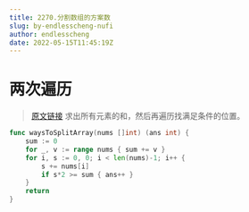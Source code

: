 ```yaml
---
title: 2270.分割数组的方案数
slug: by-endlesscheng-nufi
author: endlesscheng
date: 2022-05-15T11:45:19Z
---
```

# 两次遍历
 
> [原文链接](https://leetcode.cn/problems/number-of-ways-to-split-array/solution/by-endlesscheng-nufi)
求出所有元素的和，然后再遍历找满足条件的位置。
 
```go
func waysToSplitArray(nums []int) (ans int) {
	sum := 0
	for _, v := range nums { sum += v }
	for i, s := 0, 0; i < len(nums)-1; i++ {
		s += nums[i]
		if s*2 >= sum { ans++ }
	}
	return
}
```

